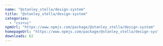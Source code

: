 ```yaml
---
name: "@stanley_stella/design-system"
title: "@stanley_stella/design-system"
categories:
  - "css+ui"
npmUrl: "https://www.npmjs.com/package/@stanley_stella/design-system"
homepageUrl: "https://www.npmjs.com/package/@stanley_stella/design-system"
downloads: 62
---
```

